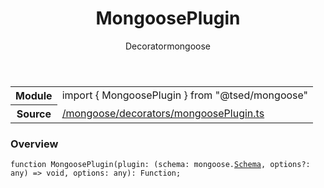 
<header class="symbol-info-header"><h1 id="mongooseplugin">MongoosePlugin</h1><label class="symbol-info-type-label decorator">Decorator</label><label class="api-type-label mongoose" title="mongoose">mongoose</label></header>
<!-- summary -->
<section class="symbol-info"><table class="is-full-width"><tbody><tr><th>Module</th><td><div class="lang-typescript"><span class="token keyword">import</span> { MongoosePlugin }&nbsp;<span class="token keyword">from</span>&nbsp;<span class="token string">"@tsed/mongoose"</span></div></td></tr><tr><th>Source</th><td><a href="https://github.com/Romakita/ts-express-decorators/blob/v4.19.1/src//mongoose/decorators/mongoosePlugin.ts#L0-L0">/mongoose/decorators/mongoosePlugin.ts</a></td></tr></tbody></table></section>
<!-- overview -->


### Overview


<pre><code class="typescript-lang ">function <span class="token function">MongoosePlugin</span><span class="token punctuation">(</span>plugin<span class="token punctuation">:</span> <span class="token punctuation">(</span>schema<span class="token punctuation">:</span> mongoose.<a href="#api/common/jsonschema/schema"><span class="token">Schema</span></a><span class="token punctuation">,</span> options?<span class="token punctuation">:</span> <span class="token keyword">any</span><span class="token punctuation">)</span> => <span class="token keyword">void</span><span class="token punctuation">,</span> options<span class="token punctuation">:</span> <span class="token keyword">any</span><span class="token punctuation">)</span><span class="token punctuation">:</span> Function<span class="token punctuation">;</span></code></pre>


<!-- Parameters -->

<!-- Description -->

<!-- Members -->

